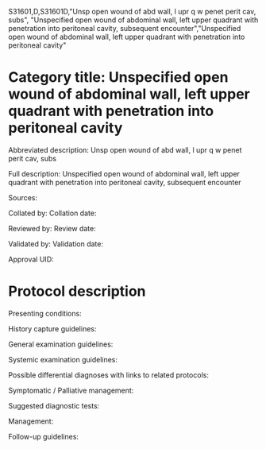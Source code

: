 S31601,D,S31601D,"Unsp open wound of abd wall, l upr q w penet perit cav, subs", "Unspecified open wound of abdominal wall, left upper quadrant with penetration into peritoneal cavity, subsequent encounter","Unspecified open wound of abdominal wall, left upper quadrant with penetration into peritoneal cavity"
# Category title: Unspecified open wound of abdominal wall, left upper quadrant with penetration into peritoneal cavity

Abbreviated description: Unsp open wound of abd wall, l upr q w penet perit cav, subs

Full description: Unspecified open wound of abdominal wall, left upper quadrant with penetration into peritoneal cavity, subsequent encounter

Sources:

Collated by:
Collation date:

Reviewed by:
Review date:

Validated by:
Validation date:

Approval UID:

# Protocol description

Presenting conditions:

History capture guidelines:

General examination guidelines:

Systemic examination guidelines:

Possible differential diagnoses with links to related protocols:

Symptomatic / Palliative management:

Suggested diagnostic tests:

Management:

Follow-up guidelines:
